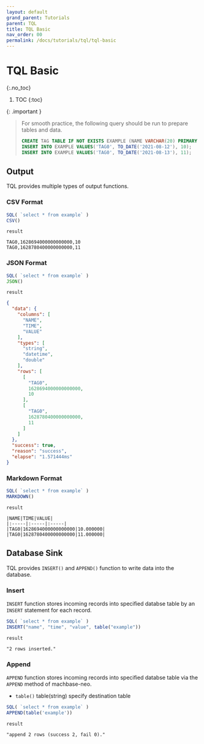 ```yaml
---
layout: default
grand_parent: Tutorials
parent: TQL
title: TQL Basic
nav_order: 00
permalink: /docs/tutorials/tql/tql-basic
---
```


# TQL Basic
{:.no_toc}

1. TOC
{:toc}

{: .important }
> For smooth practice, the following query should be run to prepare tables and data.
> ```sql
> CREATE TAG TABLE IF NOT EXISTS EXAMPLE (NAME VARCHAR(20) PRIMARY KEY, TIME DATETIME BASETIME, VALUE DOUBLE SUMMARIZED);
> INSERT INTO EXAMPLE VALUES('TAG0', TO_DATE('2021-08-12'), 10);
> INSERT INTO EXAMPLE VALUES('TAG0', TO_DATE('2021-08-13'), 11);
> ```
>

## Output

TQL provides multiple types of output functions.

### CSV Format

```js
SQL( `select * from example` )
CSV()
```

`result`

```
TAG0,1628694000000000000,10
TAG0,1628780400000000000,11
```

### JSON Format

```js
SQL( `select * from example` )
JSON()
```

`result`

```json
{
  "data": {
    "columns": [
      "NAME",
      "TIME",
      "VALUE"
    ],
    "types": [
      "string",
      "datetime",
      "double"
    ],
    "rows": [
      [
        "TAG0",
        1628694000000000000,
        10
      ],
      [
        "TAG0",
        1628780400000000000,
        11
      ]
    ]
  },
  "success": true,
  "reason": "success",
  "elapse": "1.571444ms"
}
```

### Markdown Format

```js
SQL( `select * from example` )
MARKDOWN()
```

`result`

```
|NAME|TIME|VALUE|
|:-----|:-----|:-----|
|TAG0|1628694000000000000|10.000000|
|TAG0|1628780400000000000|11.000000|
```

## Database Sink

TQL provides `INSERT()` and `APPEND()` function to write data into the database.

### Insert

`INSERT` function stores incoming records into specified databse table by an `INSERT` statement for each record.

```js
SQL( `select * from example` )
INSERT("name", "time", "value", table("example"))
```

`result`

```
"2 rows inserted."
```

### Append

`APPEND` function stores incoming records into specified databse table via the `APPEND` method of machbase-neo.

- `table()` table(string) specify destination table

```js
SQL( `select * from example` )
APPEND(table('example'))
```

`result`

```
"append 2 rows (success 2, fail 0)."
```
